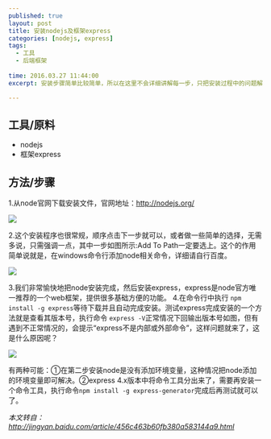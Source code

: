 ```yaml
---
published: true
layout: post
title: 安装nodejs及框架express
categories: [nodejs, express]
tags: 
  - 工具
  - 后端框架
 
time: 2016.03.27 11:44:00
excerpt: 安装步骤简单比较简单，所以在这里不会详细讲解每一步，只把安装过程中的问题解决了。

---
```


## 工具/原料 ##
- nodejs
- 框架express

## 方法/步骤 ##
1.从node官网下载安装文件，官网地址：http://nodejs.org/
 
![](http://i.imgur.com/21Ju4aG.png)

2.这个安装程序也很常规，顺序点击下一步就可以，或者做一些简单的选择，无需多说，只需强调一点，其中一步如图所示:Add To Path一定要选上。这个的作用简单说就是，在windows命令行添加node相关命令，详细请自行百度。

![](http://i.imgur.com/WaLY6B8.png)
 

3.我们非常愉快地把node安装完成，然后安装express，express是node官方唯一推荐的一个web框架，提供很多基础方便的功能。
4.在命令行中执行 `npm install -g express`等待下载并且自动完成安装。测试express完成安装的一个方法就是查看其版本号，执行命令 `express -V`正常情况下回输出版本号如图，但有遇到不正常情况的，会提示“express不是内部或外部命令”，这样问题就来了，这是什么原因呢？
 
![](http://i.imgur.com/L4vWc7M.png)

	
有两种可能：①在第二步安装node是没有添加环境变量，这种情况把node添加的环境变量即可解决。②express 4.x版本中将命令工具分出来了，需要再安装一个命令工具，执行命令`npm install -g express-generator`完成后再测试就可以了。

*本文转自：http://jingyan.baidu.com/article/456c463b60fb380a583144a9.html*
